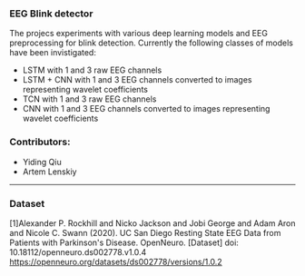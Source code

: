 ### EEG Blink detector
The projecs experiments with various deep learning models and EEG preprocessing for blink detection.
Currently the following classes of models have been invistigated:
* LSTM with 1 and 3 raw EEG channels
* LSTM + CNN with 1 and 3 EEG channels converted to images representing wavelet coefficients
* TCN with 1 and 3 raw EEG channels
* CNN with 1 and 3 EEG channels converted to images representing wavelet coefficients 

### Contributors:
* Yiding Qiu
* Artem Lenskiy




-----
### Dataset
[1]Alexander P. Rockhill and Nicko Jackson and Jobi George and Adam Aron and Nicole C. Swann (2020). UC San Diego Resting State EEG Data from Patients with Parkinson's Disease. OpenNeuro. [Dataset] doi: 10.18112/openneuro.ds002778.v1.0.4
https://openneuro.org/datasets/ds002778/versions/1.0.2
